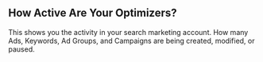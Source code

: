 ## How Active Are Your Optimizers?

This shows you the activity in your search marketing account. How many Ads, Keywords, Ad Groups, and Campaigns are being created, modified, or paused.
